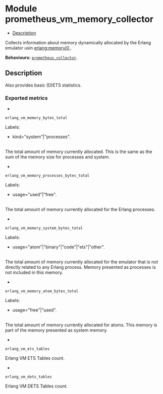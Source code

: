 

# Module prometheus_vm_memory_collector #
* [Description](#description)

Collects information about memory dynamically allocated
by the Erlang emulator usin
[
erlang:memory/0
](http://erlang.org/doc/man/erlang.md#statistics-1).

__Behaviours:__ [`prometheus_collector`](prometheus_collector.md).

<a name="description"></a>

## Description ##

Also provides basic (D)ETS statistics.


### <a name="Exported_metrics">Exported metrics</a> ###


* 
```
erlang_vm_memory_bytes_total
```

Labels:

* kind="system"|"processes".


<br />
The total amount of memory currently allocated.
This is the same as the sum of the memory size for processes and system.

* 
```
erlang_vm_memory_processes_bytes_total
```

Labels:

* usage="used"|"free".


<br />
The total amount of memory currently allocated for the Erlang processes.

* 
```
erlang_vm_memory_system_bytes_total
```

Labels:

* usage="atom"|"binary"|"code"|"ets"|"other".


<br />
The total amount of memory currently allocated for the emulator
that is not directly related to any Erlang process.
Memory presented as processes is not included in this memory.

* 
```
erlang_vm_memory_atom_bytes_total
```

Labels:

* usage="free"|"used".


<br />
The total amount of memory currently allocated for atoms.
This memory is part of the memory presented as system memory.

* 
```
erlang_vm_ets_tables
```

Erlang VM ETS Tables count.

* 
```
erlang_vm_dets_tables
```

Erlang VM DETS Tables count.


